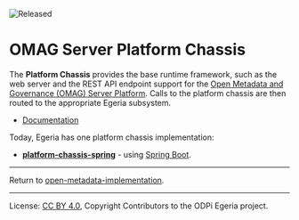 <!-- SPDX-License-Identifier: CC-BY-4.0 -->
<!-- Copyright Contributors to the ODPi Egeria project. -->
 
![Released](../../images/egeria-content-status-released.png#pagewidth)

# OMAG Server Platform Chassis

The **Platform Chassis** provides the base runtime framework, such as the web server and
the REST API endpoint support for the
[Open Metadata and Governance (OMAG) Server Platform](https://egeria-project.org/concepts/omag-server-platform).
Calls to the platform chassis are then routed to the appropriate Egeria subsystem.

* [Documentation](https://egeria-project.org/services/platform-chassis)

Today, Egeria has one platform chassis implementation:
* **[platform-chassis-spring](platform-chassis-spring)** - using [Spring Boot](https://spring.io/projects/spring-boot).

----
Return to [open-metadata-implementation](..).

----
License: [CC BY 4.0](https://creativecommons.org/licenses/by/4.0/),
Copyright Contributors to the ODPi Egeria project.